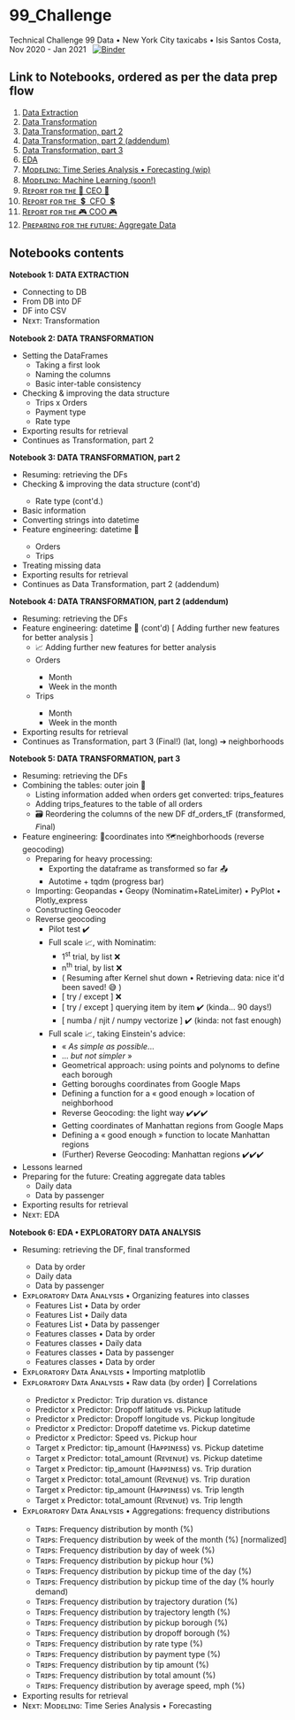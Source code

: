 # 99_Challenge
Technical Challenge 99 Data • New York City taxicabs • Isis Santos Costa, Nov 2020 - Jan 2021 &nbsp;
[![Binder](https://mybinder.org/badge_logo.svg)](https://mybinder.org/v2/gh/IsisSantosCosta/99_Challenge/main) <br>

## Link to Notebooks, ordered as per the data prep flow

<ol>
  <li><a href="https://github.com/IsisSantosCosta/99_Challenge/blob/main/99__DataExtraction.ipynb">Data Extraction</a></li>
  <li><a href="https://github.com/IsisSantosCosta/99_Challenge/blob/main/99__DataTransformation.ipynb">Data Transformation</a></li>
  <li><a href="https://github.com/IsisSantosCosta/99_Challenge/blob/main/99__DataTransformation2.ipynb">Data Transformation, part 2</a></li>
  <li><a href="https://github.com/IsisSantosCosta/99_Challenge/blob/main/99__DataTransformation3.ipynb">Data Transformation, part 2 (addendum)</a></li>
  <li><a href="https://github.com/IsisSantosCosta/99_Challenge/blob/main/99__DataTransformation3F.ipynb">Data Transformation, part 3</a></li>
  <li><a href="https://github.com/IsisSantosCosta/99_Challenge/blob/main/99__EDA.ipynb">EDA</a></li>
  <li><a href="https://github.com/IsisSantosCosta/99_Challenge/blob/main/99__Modeling__Time_Series_Analysis_Forecasting.ipynb">Mᴏᴅᴇʟɪɴɢ: Time Series Analysis • Forecasting (wip)</a></li>
  <li><a href="https://github.com/IsisSantosCosta/99_Challenge/blob/main/99__Modeling__ML_Machine_Learning.ipynb">Mᴏᴅᴇʟɪɴɢ: Machine Learning (soon!)</a></li>
  <li><a href="https://github.com/IsisSantosCosta/99_Challenge/blob/main/99__Report_for_the_CEO.ipynb">Rᴇᴘᴏʀᴛ ғᴏʀ ᴛʜᴇ 🎯 CEO 🎯</a></li>
  <li><a href="https://github.com/IsisSantosCosta/99_Challenge/blob/main/99__Report_for_the_CFO.ipynb">Rᴇᴘᴏʀᴛ ғᴏʀ ᴛʜᴇ &nbsp;💲 &nbsp;CFO &nbsp;💲</a></li>
  <li><a href="https://github.com/IsisSantosCosta/99_Challenge/blob/main/99__Report_for_the_COO.ipynb">Rᴇᴘᴏʀᴛ ғᴏʀ ᴛʜᴇ 🎮 COO 🎮</a></li>
  <li><a href="https://github.com/IsisSantosCosta/99_Challenge/blob/main/99__Aggregate_Data.ipynb">Pʀᴇᴘᴀʀɪɴɢ ғᴏʀ ᴛʜᴇ ғᴜᴛᴜʀᴇ: Aggregate Data</a></li>
  <!-- <li><a href="#Notebook_01">EDA</a></li> -->
 </ol>

<h2> Notebooks contents </h2>

<p id="#Notebook_01"><b> Notebook 1: DATA EXTRACTION </b></p>
<ul>
  <li> Connecting to DB </li>
  <li> From DB into DF </li>
  <li> DF into CSV </li>
  <li> Nᴇxᴛ: Transformation </li>
</ul>
</p>

<p id="#Notebook_02"><b> Notebook 2: DATA TRANSFORMATION </b></p>
<ul>
  <li> Setting the DataFrames
    <ul>
      <li> Taking a first look </li>
      <li> Naming the columns </li>
      <li> Basic inter-table consistency </li>
    </ul>
  </li>
  <li> Checking & improving the data structure
    <ul>
      <li> Trips x Orders </li>
      <li> Payment type </li>
      <li> Rate type </li>
    </ul>
  </li>
  <li> Exporting results for retrieval </li>
  <li> Continues as Transformation, part 2 </li>
</ul>
</p>

<p id="#Notebook_03"><b> Notebook 3: DATA TRANSFORMATION, part 2 </b></p>
<ul>
  <li> Resuming: retrieving the DFs </li>
  <li> Checking & improving the data structure (cont'd) </li>
    <ul>
      <li> Rate type (cont'd.) </li>
    </ul>
  <li> Basic information </li>
  <li> Converting strings into datetime </li>
  <li> Feature engineering: datetime 📅 </li>
    <ul>
      <li> Orders </li>
      <li> Trips </li>
    </ul>
  <li> Treating missing data </li>
  <li> Exporting results for retrieval </li>
  <li> Continues as Data Transformation, part 2 (addendum) </li>
</ul>
</p>

<p id="#Notebook_04"><b> Notebook 4: DATA TRANSFORMATION, part 2 (addendum) </b>
<ul>
  <li> Resuming: retrieving the DFs </li>
  <li> Feature engineering: datetime 📅 (cont'd) [ Adding further new features for better analysis ]
    <ul>
      <li> 📈 Adding further new features for better analysis </li>
      <li> Orders </li>
        <ul>
          <li> Month </li>
          <li> Week in the month </li>
        </ul>
      <li> Trips </li>
        <ul>
          <li> Month </li>
          <li> Week in the month </li>
        </ul>
    </ul>
    </li>
  <li> Exporting results for retrieval </li>
  <li> Continues as Transformation, part 3 (Final!) (lat, long) ➔ neighborhoods </li>
</ul>
</p>

<p id="#Notebook_05"><b> Notebook 5: DATA TRANSFORMATION, part 3 </b>
<ul>
  <li> Resuming: retrieving the DFs </li>
  <li> Combining the tables: outer join 🔗
    <ul>
      <li> Listing information added when orders get converted: trips_features </li>
      <li> Adding trips_features to the table of all orders </li>
      <li> 🗃️ Reordering the columns of the new DF df_orders_tF (𝘵ransformed, 𝘍inal) </li>
    </ul></li>
  <li> Feature engineering: 📍coordinates into 🗺️neighborhoods (reverse geocoding)
    <ul>
      <li> Preparing for heavy processing:
        <ul>
          <li> Exporting the dataframe as transformed so far 📤 </li>
          <li> Autotime + tqdm (progress bar) </li>
      </ul></li>
      <li> Importing: Geopandas • Geopy (Nominatim+RateLimiter) • PyPlot • Plotly_express </li>
      <li> Constructing Geocoder </li>
      <li> Reverse geocoding 
        <ul>
          <li> Pilot test ✔️ </li>
          <li> Full scale 📈, with Nominatim:
            <ul>
              <li> 1<sup>st</sup> trial, by list ❌ </li>
              <li> n<sup>th</sup> trial, by list ❌ </li>
              <li> ( Resuming after Kernel shut down • Retrieving data: nice it'd been saved! 😅 ) </li>
              <li> [ try / except ] ❌ </li>
              <li> [ try / except ] querying item by item ✔️ (kinda... 90 days!) </li>
              <li> [ numba / njit / numpy vectorize ] ✔️ (kinda: not fast enough) </li>
          </ul></li>
          <li> Full scale 📈, taking Einstein's advice:
            <ul>
              <li> « <i>As simple as possible</i>... </li>
              <li> ... <i>but not simpler</i> » </li>
              <li> Geometrical approach: using points and polynoms to define each borough </li>
              <li> Getting boroughs coordinates from Google Maps </li>
              <li> Defining a function for a « good enough » location of neighborhood </li>
              <li> Reverse Geocoding: the light way ✔️✔️✔️ </li>
              <li> Getting coordinates of Manhattan regions from Google Maps </li>
              <li> Defining a « good enough » function to locate Manhattan regions </li>
              <li> (Further) Reverse Geocoding: Manhattan regions ✔️✔️✔️ </li>
          </ul></li>
    </ul></li>
  </ul></li>
 <li> Lessons learned </li>
 <li> Preparing for the future: Creating aggregate data tables
   <ul>
     <li> Daily data </li>
     <li> Data by passenger </li>
   </ul></li>
  <li> Exporting results for retrieval </li>
  <li> Nᴇxᴛ: EDA </li>
</ul></li>
</ul>
</p>

<p id="#Notebook_06"><b> Notebook 6: EDA • EXPLORATORY DATA ANALYSIS </b>
<ul>
  <li> Resuming: retrieving the DF, final transformed </li>
    <ul>
      <li> Data by order </li>
      <li> Daily data </li>
      <li> Data by passenger </li>
    </ul></li>
  <li> Exᴘʟᴏʀᴀᴛᴏʀʏ Dᴀᴛᴀ Aɴᴀʟʏsɪs • Organizing features into classes
    <ul>
      <li> Features List • Data by order </li>
      <li> Features List • Daily data </li>
      <li> Features List • Data by passenger </li>
      <li> Features classes • Data by order </li>
      <li> Features classes • Daily data </li>
      <li> Features classes • Data by passenger </li>
      <li> Features classes • Data by order </li>
    </ul></li>
  <li> Exᴘʟᴏʀᴀᴛᴏʀʏ Dᴀᴛᴀ Aɴᴀʟʏsɪs • Importing matplotlib </li>
  <li> Exᴘʟᴏʀᴀᴛᴏʀʏ Dᴀᴛᴀ Aɴᴀʟʏsɪs • Raw data (by order) ‖ Correlations </li>
    <ul>
      <li> Predictor x Predictor: Trip duration vs. distance </li>
      <li> Predictor x Predictor: Dropoff latitude vs. Pickup latitude </li>
      <li> Predictor x Predictor: Dropoff longitude vs. Pickup longitude </li>
      <li> Predictor x Predictor: Dropoff datetime vs. Pickup datetime </li>
      <li> Predictor x Predictor: Speed vs. Pickup hour </li>
      <li> Target x Predictor: tip_amount (Hᴀᴘᴘɪɴᴇss) vs. Pickup datetime </li>
      <li> Target x Predictor: total_amount (Rᴇᴠᴇɴᴜᴇ) vs. Pickup datetime </li>
      <li> Target x Predictor: tip_amount (Hᴀᴘᴘɪɴᴇss) vs. Trip duration </li>
      <li> Target x Predictor: total_amount (Rᴇᴠᴇɴᴜᴇ) vs. Trip duration </li>
      <li> Target x Predictor: tip_amount (Hᴀᴘᴘɪɴᴇss) vs. Trip length </li>
      <li> Target x Predictor: total_amount (Rᴇᴠᴇɴᴜᴇ) vs. Trip length </li>
    </ul></li>
  <li> Exᴘʟᴏʀᴀᴛᴏʀʏ Dᴀᴛᴀ Aɴᴀʟʏsɪs • Aggregations: frequency distributions </li>
    <ul>
      <li> Tʀɪᴘs: Frequency distribution by month (%) </li>
      <li> Tʀɪᴘs: Frequency distribution by week of the month (%) [normalized] </li>
      <li> Tʀɪᴘs: Frequency distribution by day of week (%) </li>
      <li> Tʀɪᴘs: Frequency distribution by pickup hour (%) </li>
      <li> Tʀɪᴘs: Frequency distribution by pickup time of the day (%) </li>
      <li> Tʀɪᴘs: Frequency distribution by pickup time of the day (% hourly demand) </li>
      <li> Tʀɪᴘs: Frequency distribution by trajectory duration (%) </li>
      <li> Tʀɪᴘs: Frequency distribution by trajectory length (%) </li>
      <li> Tʀɪᴘs: Frequency distribution by pickup borough (%) </li>
      <li> Tʀɪᴘs: Frequency distribution by dropoff borough (%) </li>
      <li> Tʀɪᴘs: Frequency distribution by rate type (%) </li>
      <li> Tʀɪᴘs: Frequency distribution by payment type (%) </li>
      <li> Tʀɪᴘs: Frequency distribution by tip amount (%) </li>
      <li> Tʀɪᴘs: Frequency distribution by total amount (%) </li>
      <li> Tʀɪᴘs: Frequency distribution by average speed, mph (%) </li>
    </ul></li>
  <li> Exporting results for retrieval </li>
  <li> Nᴇxᴛ: Mᴏᴅᴇʟɪɴɢ: Time Series Analysis • Forecasting </li>
</ul></li>
</ul>
</p>

